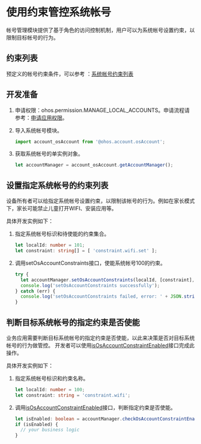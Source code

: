 # 使用约束管控系统帐号

帐号管理模块提供了基于角色的访问控制机制，用户可以为系统帐号设置约束，以限制目标帐号的行为。

## 约束列表

预定义的帐号约束条件，可以参考 ：[系统帐号约束列表](../reference/apis/js-apis-osAccount.md#系统帐号约束列表)

## 开发准备

1. 申请权限：ohos.permission.MANAGE_LOCAL_ACCOUNTS。申请流程请参考：[申请应用权限](../security/AccessToken/determine-application-mode.md#system_basic等级的应用申请权限)。

2. 导入系统帐号模块。

   ```ts
   import account_osAccount from '@ohos.account.osAccount';
   ```

3. 获取系统帐号的单实例对象。

   ```ts
   let accountManager = account_osAccount.getAccountManager();
   ```

## 设置指定系统帐号的约束列表

设备所有者可以给指定系统帐号设置约束，以限制该帐号的行为。例如在家长模式下，家长可能禁止儿童打开WIFI、安装应用等。

具体开发实例如下：

1. 指定系统帐号标识和待使能的约束集合。

   ```ts
   let localId: number = 101;
   let constraint: string[] = [ 'constraint.wifi.set' ];
   ```

2. 调用setOsAccountConstraints接口，使能系统帐号100的约束。

   ```ts
   try {
     let accountManager.setOsAccountConstraints(localId, [constraint], true);
     console.log('setOsAccountConstraints successfully');
   } catch (err) {
     console.log('setOsAccountConstraints failed, error: ' + JSON.stringify(err));
   }
   ```

## 判断目标系统帐号的指定约束是否使能

业务应用需要判断目标系统帐号的指定约束是否使能，以此来决策是否对目标系统帐号的行为做管控。
开发者可以使用[isOsAccountConstraintEnabled](../reference/apis/js-apis-osAccount.md#isosaccountconstraintenabled11)接口完成此操作。

具体开发实例如下：

1. 指定系统帐号标识和约束名称。

   ```ts
   let localId: number = 100;
   let constraint: string = 'constraint.wifi';
   ```

2. 调用[isOsAccountConstraintEnabled](../reference/apis/js-apis-osAccount.md#isosaccountconstraintenabled11)接口，判断指定约束是否使能。

   ```ts
   let isEnabled: boolean = accountManager.checkOsAccountConstraintEnabled(localId, constraint);
   if (isEnabled) {
     // your business logic
   }
   ```
